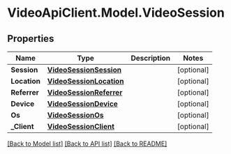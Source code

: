 # VideoApiClient.Model.VideoSession

## Properties

Name | Type | Description | Notes
------------ | ------------- | ------------- | -------------
**Session** | [**VideoSessionSession**](VideoSessionSession.md) |  | [optional] 
**Location** | [**VideoSessionLocation**](VideoSessionLocation.md) |  | [optional] 
**Referrer** | [**VideoSessionReferrer**](VideoSessionReferrer.md) |  | [optional] 
**Device** | [**VideoSessionDevice**](VideoSessionDevice.md) |  | [optional] 
**Os** | [**VideoSessionOs**](VideoSessionOs.md) |  | [optional] 
**_Client** | [**VideoSessionClient**](VideoSessionClient.md) |  | [optional] 

[[Back to Model list]](../README.md#documentation-for-models) [[Back to API list]](../README.md#documentation-for-api-endpoints) [[Back to README]](../README.md)

